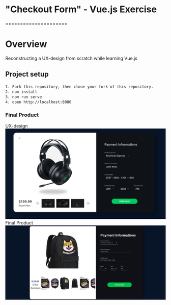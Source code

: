 # "Checkout Form" - Vue.js Exercise
=====================

# Overview

Reconstructing a UX-design from scratch while learning Vue.js

## Project setup
```
1. Fork this repository, then clone your fork of this repository.
2. npm install
3. npm run serve
4. open http://localhost:8080
```
### Final Product
UX-design
!["Screenshot of checkoutForm messages"](https://github.com/victor-h-huynh/VueCheckOutForm/blob/master/docs/checkOutForm1.png?raw=true)
Final Product
!["Screenshot of checkoutForm messages"](https://github.com/victor-h-huynh/VueCheckOutForm/blob/master/docs/checkOutForm2.png?raw=true)
